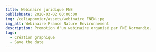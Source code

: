 ```yaml
---
title: Webinaire juridique FNE
publishDate: 2020-03-02 00:00:00
img: /celiapommier/assets/webinaire FNEN.jpg
img_alt: Webinaire France Nature Environnement
description: Promotion d'un webinaire organisé par FNE Normandie.
tags:
  - Création graphique
  - Save the date
---
```

